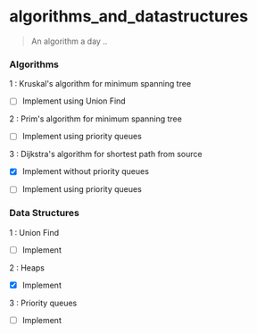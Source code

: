 # algorithms_and_datastructures
> An algorithm a day ..


### Algorithms 


1 : Kruskal's algorithm for minimum spanning tree

   - [ ] Implement using Union Find


2 : Prim's algorithm for minimum spanning tree

   - [ ] Implement using priority queues
 

3 : Dijkstra's algorithm for shortest path from source
 
   - [x] Implement without priority queues

   - [ ] Implement using priority queues



### Data Structures


1 : Union Find 

   - [ ] Implement


2 : Heaps
 
   - [x] Implement


3 : Priority queues

   - [ ] Implement


